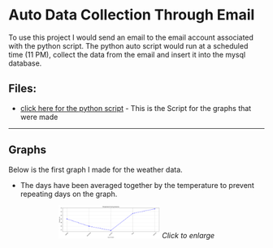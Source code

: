 # Auto Data Collection Through Email

To use this project I would send an email to the email account associated with the python script.
The python auto script would run at a scheduled time (11 PM), collect the data from the email and insert it into the mysql database.

## Files:
- [click here for the python script](https://github.com/RohrbachMatthew/Vacation_Weather/blob/main/weather_email_auto_python/main.py) - This is the Script for the graphs that were made

---
## Graphs
Below is the first graph I made for the weather data.
- The days have been averaged together by the temperature to prevent repeating days on the graph.
<p align="center">
<img src="https://github.com/RohrbachMatthew/Vacation_Weather/blob/main/img/AvgTempGraph.png" alt="avg temp graph" width=200>
<em>Click to enlarge</em>
</p> 
